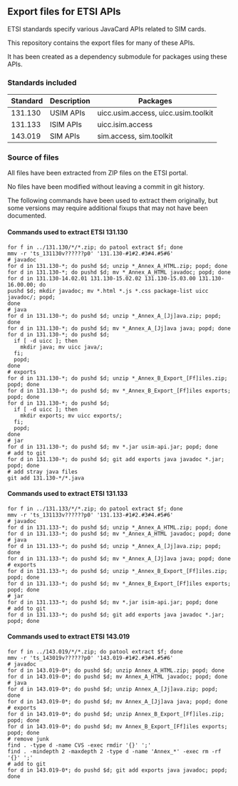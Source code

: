 ## Export files for ETSI APIs

ETSI standards specify various JavaCard APIs related to SIM cards.

This repository contains the export files for many of these APIs.

It has been created as a dependency submodule for packages using these APIs.

### Standards included

| Standard | Description  | Packages                            |
| -------- | ------------ | ----------------------------------- |
| 131.130  | USIM APIs    | uicc.usim.access, uicc.usim.toolkit |
| 131.133  | ISIM APIs    | uicc.isim.access                    |
| 143.019  | SIM APIs     | sim.access, sim.toolkit             |

### Source of files

All files have been extracted from ZIP files on the ETSI portal.

No files have been modified without leaving a commit in git history.

The following commands have been used to extract them originally,
but some versions may require additional fixups that may not have
been documented.

#### Commands used to extract ETSI 131.130

```
for f in ../131.130/*/*.zip; do patool extract $f; done
mmv -r 'ts_131130v??????p0' '131.130-#1#2.#3#4.#5#6'
# javadoc
for d in 131.130-*; do pushd $d; unzip *_Annex_A_HTML.zip; popd; done
for d in 131.130-*; do pushd $d; mv *_Annex_A_HTML javadoc; popd; done
for d in 131.130-14.02.01 131.130-15.02.02 131.130-15.03.00 131.130-16.00.00; do
pushd $d; mkdir javadoc; mv *.html *.js *.css package-list uicc javadoc/; popd;
done
# java
for d in 131.130-*; do pushd $d; unzip *_Annex_A_[Jj]ava.zip; popd; done
for d in 131.130-*; do pushd $d; mv *_Annex_A_[Jj]ava java; popd; done
for d in 131.130-*; do pushd $d;
  if [ -d uicc ]; then
    mkdir java; mv uicc java/;
  fi;
  popd;
done
# exports
for d in 131.130-*; do pushd $d; unzip *_Annex_B_Export_[Ff]iles.zip; popd; done
for d in 131.130-*; do pushd $d; mv *_Annex_B_Export_[Ff]iles exports; popd; done
for d in 131.130-*; do pushd $d;
  if [ -d uicc ]; then
    mkdir exports; mv uicc exports/;
  fi;
  popd;
done
# jar
for d in 131.130-*; do pushd $d; mv *.jar usim-api.jar; popd; done
# add to git
for d in 131.130-*; do pushd $d; git add exports java javadoc *.jar; popd; done
# add stray java files
git add 131.130-*/*.java
```

#### Commands used to extract ETSI 131.133

```
for f in ../131.133/*/*.zip; do patool extract $f; done
mmv -r 'ts_131133v??????p0' '131.133-#1#2.#3#4.#5#6'
# javadoc
for d in 131.133-*; do pushd $d; unzip *_Annex_A_HTML.zip; popd; done
for d in 131.133-*; do pushd $d; mv *_Annex_A_HTML javadoc; popd; done
# java
for d in 131.133-*; do pushd $d; unzip *_Annex_A_[Jj]ava.zip; popd; done
for d in 131.133-*; do pushd $d; mv *_Annex_A_[Jj]ava java; popd; done
# exports
for d in 131.133-*; do pushd $d; unzip *_Annex_B_Export_[Ff]iles.zip; popd; done
for d in 131.133-*; do pushd $d; mv *_Annex_B_Export_[Ff]iles exports; popd; done
# jar
for d in 131.133-*; do pushd $d; mv *.jar isim-api.jar; popd; done
# add to git
for d in 131.133-*; do pushd $d; git add exports java javadoc *.jar; popd; done
```

#### Commands used to extract ETSI 143.019

```
for f in ../143.019/*/*.zip; do patool extract $f; done
mmv -r 'ts_143019v??????p0' '143.019-#1#2.#3#4.#5#6'
# javadoc
for d in 143.019-0*; do pushd $d; unzip Annex_A_HTML.zip; popd; done
for d in 143.019-0*; do pushd $d; mv Annex_A_HTML javadoc; popd; done
# java
for d in 143.019-0*; do pushd $d; unzip Annex_A_[Jj]ava.zip; popd; done
for d in 143.019-0*; do pushd $d; mv Annex_A_[Jj]ava java; popd; done
# exports
for d in 143.019-0*; do pushd $d; unzip Annex_B_Export_[Ff]iles.zip; popd; done
for d in 143.019-0*; do pushd $d; mv Annex_B_Export_[Ff]iles exports; popd; done
# remove junk
find . -type d -name CVS -exec rmdir '{}' ';'
find . -mindepth 2 -maxdepth 2 -type d -name 'Annex_*' -exec rm -rf '{}' ';'
# add to git
for d in 143.019-0*; do pushd $d; git add exports java javadoc; popd; done
```
